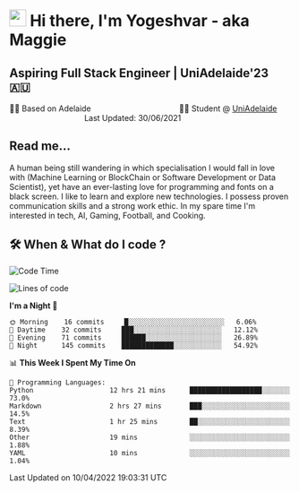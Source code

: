 <h1><img src="https://emojis.slackmojis.com/emojis/images/1531849430/4246/blob-sunglasses.gif?1531849430" width="30"/> Hi there, I'm Yogeshvar - aka Maggie</h1>

## Aspiring Full Stack Engineer | UniAdelaide'23 🇦🇺  
🏂🏻  Based on Adelaide &nbsp;&nbsp;&nbsp;&nbsp;&nbsp;&nbsp;&nbsp;&nbsp;&nbsp;&nbsp;&nbsp;&nbsp;&nbsp;&nbsp;&nbsp;&nbsp;&nbsp;&nbsp;&nbsp;&nbsp;&nbsp;&nbsp;&nbsp;&nbsp;&nbsp;&nbsp;&nbsp;&nbsp;&nbsp;&nbsp;&nbsp;&nbsp;&nbsp;&nbsp;&nbsp;&nbsp;&nbsp;&nbsp;&nbsp;👨‍💻 Student @ [UniAdelaide](https://www.adelaide.edu.au)   &nbsp;&nbsp;&nbsp;&nbsp;&nbsp;&nbsp;&nbsp;&nbsp;&nbsp;&nbsp;&nbsp;&nbsp;&nbsp;&nbsp;&nbsp;&nbsp;&nbsp;&nbsp;&nbsp;&nbsp;&nbsp;&nbsp;&nbsp;&nbsp;&nbsp;&nbsp;&nbsp;&nbsp;&nbsp;&nbsp;&nbsp;&nbsp; &nbsp;Last Updated: 30/06/2021

## Read me...

A human being still wandering in which specialisation I would fall in love with (Machine Learning or BlockChain or Software Development or Data Scientist), yet have an ever-lasting love for programming and fonts on a black screen. I like to learn and explore new technologies. I possess proven communication skills and a strong work ethic. In my spare time I'm interested in tech, AI, Gaming, Football, and Cooking.

## 🛠 When & What do I code ?  

<!--START_SECTION:waka-->
![Code Time](http://img.shields.io/badge/Code%20Time-1%2C368%20hrs%2051%20mins-blue)

![Lines of code](https://img.shields.io/badge/From%20Hello%20World%20I%27ve%20Written-769%20Thousand%20lines%20of%20code-blue)

**I'm a Night 🦉** 

```text
🌞 Morning    16 commits     █░░░░░░░░░░░░░░░░░░░░░░░░   6.06% 
🌆 Daytime    32 commits     ███░░░░░░░░░░░░░░░░░░░░░░   12.12% 
🌃 Evening    71 commits     ██████░░░░░░░░░░░░░░░░░░░   26.89% 
🌙 Night      145 commits    █████████████░░░░░░░░░░░░   54.92%

```


📊 **This Week I Spent My Time On** 

```text
💬 Programming Languages: 
Python                   12 hrs 21 mins      ██████████████████░░░░░░░   73.0% 
Markdown                 2 hrs 27 mins       ███░░░░░░░░░░░░░░░░░░░░░░   14.5% 
Text                     1 hr 25 mins        ██░░░░░░░░░░░░░░░░░░░░░░░   8.39% 
Other                    19 mins             ░░░░░░░░░░░░░░░░░░░░░░░░░   1.88% 
YAML                     10 mins             ░░░░░░░░░░░░░░░░░░░░░░░░░   1.04%

```


 Last Updated on 10/04/2022 19:03:31 UTC
<!--END_SECTION:waka-->
